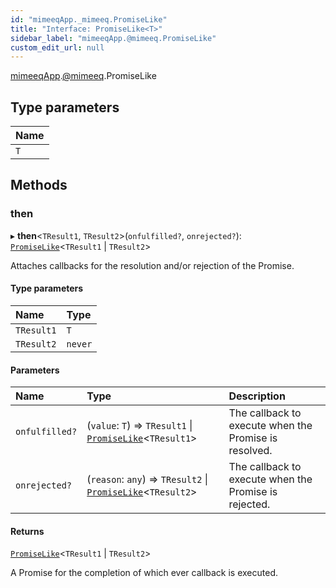 ```yaml
---
id: "mimeeqApp._mimeeq.PromiseLike"
title: "Interface: PromiseLike<T>"
sidebar_label: "mimeeqApp.@mimeeq.PromiseLike"
custom_edit_url: null
---
```


[mimeeqApp](../modules/mimeeqApp.md).[@mimeeq](../namespaces/mimeeqApp._mimeeq.md).PromiseLike

## Type parameters

| Name |
| :------ |
| `T` |

## Methods

### then

▸ **then**<`TResult1`, `TResult2`\>(`onfulfilled?`, `onrejected?`): [`PromiseLike`](mimeeqApp._mimeeq.PromiseLike.md)<`TResult1` \| `TResult2`\>

Attaches callbacks for the resolution and/or rejection of the Promise.

#### Type parameters

| Name | Type |
| :------ | :------ |
| `TResult1` | `T` |
| `TResult2` | `never` |

#### Parameters

| Name | Type | Description |
| :------ | :------ | :------ |
| `onfulfilled?` | (`value`: `T`) => `TResult1` \| [`PromiseLike`](mimeeqApp._mimeeq.PromiseLike.md)<`TResult1`\> | The callback to execute when the Promise is resolved. |
| `onrejected?` | (`reason`: `any`) => `TResult2` \| [`PromiseLike`](mimeeqApp._mimeeq.PromiseLike.md)<`TResult2`\> | The callback to execute when the Promise is rejected. |

#### Returns

[`PromiseLike`](mimeeqApp._mimeeq.PromiseLike.md)<`TResult1` \| `TResult2`\>

A Promise for the completion of which ever callback is executed.
